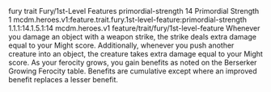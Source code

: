 <ability>
  <metadata>
    <class>fury</class>
    <feature_type>trait</feature_type>
    <file_dpath>Fury/1st-Level Features</file_dpath>
    <item_id>primordial-strength</item_id>
    <item_index>14</item_index>
    <item_name>Primordial Strength</item_name>
    <level>1</level>
    <scc>mcdm.heroes.v1:feature.trait.fury.1st-level-feature:primordial-strength</scc>
    <scdc>1.1.1:14.1.5.1:14</scdc>
    <source>mcdm.heroes.v1</source>
    <type>feature/trait/fury/1st-level-feature</type>
  </metadata>
  <effects>
    <effect type="mundane">Whenever you damage an object with a weapon strike, the strike deals extra damage equal to your Might score. Additionally, whenever you push another creature into an object, the creature takes extra damage equal to your Might score.
As your ferocity grows, you gain benefits as noted on the Berserker Growing Ferocity table. Benefits are cumulative except where an improved benefit replaces a lesser benefit.</effect>
  </effects>
</ability>
